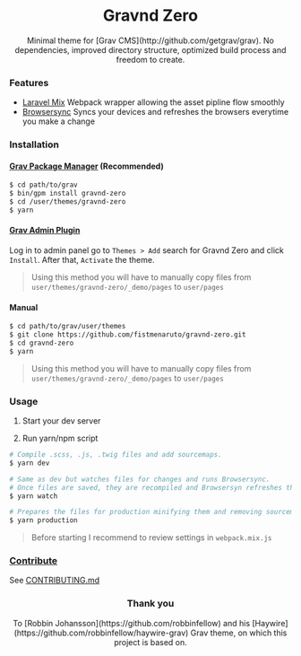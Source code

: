 <h1 align='center'>Gravnd Zero</h1>

<p align='center'>
Minimal theme for [Grav CMS](http://github.com/getgrav/grav). No dependencies, improved directory structure, optimized build process and freedom to create.
</p>

### Features

- [Laravel Mix](https://laravel.com/docs/5.5/mix) Webpack wrapper allowing the asset pipline flow smoothly
- [Browsersync](https://www.browsersync.io/) Syncs your devices and refreshes the browsers everytime you make a change

### Installation

#### [Grav Package Manager](http://learn.getgrav.org/advanced/grav-gpm) (Recommended)

``` sh
$ cd path/to/grav
$ bin/gpm install gravnd-zero
$ cd /user/themes/gravnd-zero
$ yarn
```

#### [Grav Admin Plugin](https://github.com/getgrav/grav-plugin-admin)

Log in to admin panel go to `Themes > Add` search for Gravnd Zero and click `Install`. After that, `Activate` the theme.
> Using this method you will have to manually copy files from `user/themes/gravnd-zero/_demo/pages` to `user/pages`

#### Manual

``` sh
$ cd path/to/grav/user/themes
$ git clone https://github.com/fistmenaruto/gravnd-zero.git
$ cd gravnd-zero
$ yarn
```
> Using this method you will have to manually copy files from `user/themes/gravnd-zero/_demo/pages` to `user/pages`

### Usage

1. Start your dev server

2. Run yarn/npm script

  ``` sh
  # Compile .scss, .js, .twig files and add sourcemaps.
  $ yarn dev

  # Same as dev but watches files for changes and runs Browsersync.
  # Once files are saved, they are recompiled and Browsersyn refreshes the browsers.
  $ yarn watch

  # Prepares the files for production minifying them and removing sourcemaps.
  $ yarn production
  ```

> Before starting I recommend to review settings in `webpack.mix.js`

### [Contribute](CONTRIBUTING.md)

See [CONTRIBUTING.md]()

<h3 align='center'>Thank you</h3>

<p align='center'>
To [Robbin Johansson](https://github.com/robbinfellow) and his [Haywire](https://github.com/robbinfellow/haywire-grav) Grav theme, on which this project is based on.
</p>